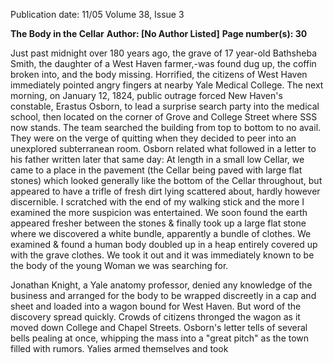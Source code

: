 Publication date: 11/05
Volume 38, Issue 3

**The Body in the Cellar**
**Author:  [No Author Listed]**
**Page number(s): 30**

Just past midnight over 
180 years ago, the 
grave of 17 year-old 
Bathsheba Smith, the 
daughter of a West 
Haven farmer,-was 
found dug up, the coffin 
broken into, and 
the body missing. Horrified, the citizens of 
West Haven immediately pointed angry fingers 
at nearby Yale Medical College. The next 
morning, on January 12, 1824, public outrage 
forced New Haven's constable, Erastus 
Osborn, to lead a surprise search party into 
the medical school, then located on the corner 
of Grove and College Street where SSS now 
stands. The team searched the building from 
top to bottom to no avail. They were on the 
verge of quitting when they decided to peer 
into an unexplored subterranean room. 
Osborn related what followed in a letter to his 
father written later that same day: 
At length in a small low Cellar, we came to a 
place in the pavement (the Cellar being paved with 
large flat stones) which looked generally like the bottom 
of the Cellar throughout, but appeared to have a trifle 
of fresh dirt lying scattered about, hardly however discernible. I scratched with the end of my walking stick 
and the more I examined the more suspicion was entertained. We soon found the earth appeared fresher between 
the stones & finally took up a large flat stone where 
we discovered a white bundle, apparently a bundle of 
clothes. We examined & found a human body doubled up in a heap entirely covered up with the grave 
clothes. We took it out and it was immediately 
known to be the body of the young Woman we was 
searching for. 

Jonathan Knight, a Yale anatomy professor, 
denied any knowledge of the business and 
arranged for the body to be wrapped discreetly 
in a cap and sheet and loaded into a wagon 
bound for West Haven. But word of the discovery spread quickly. Crowds of citizens 
thronged the wagon as it moved down College 
and Chapel Streets. Osborn's letter tells of several bells pealing at once, whipping the mass 
into a "great pitch" as the town filled with 
rumors. Yalies armed themselves and took